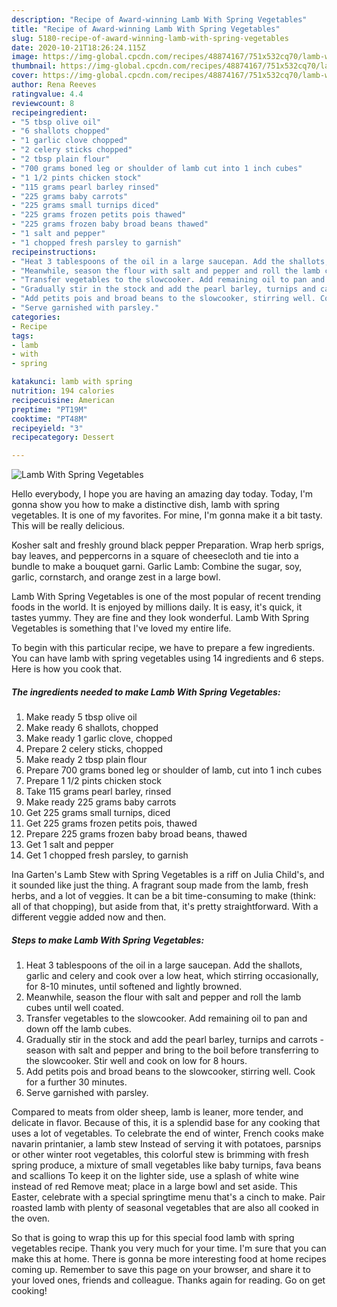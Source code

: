 ```yaml
---
description: "Recipe of Award-winning Lamb With Spring Vegetables"
title: "Recipe of Award-winning Lamb With Spring Vegetables"
slug: 5180-recipe-of-award-winning-lamb-with-spring-vegetables
date: 2020-10-21T18:26:24.115Z
image: https://img-global.cpcdn.com/recipes/48874167/751x532cq70/lamb-with-spring-vegetables-recipe-main-photo.jpg
thumbnail: https://img-global.cpcdn.com/recipes/48874167/751x532cq70/lamb-with-spring-vegetables-recipe-main-photo.jpg
cover: https://img-global.cpcdn.com/recipes/48874167/751x532cq70/lamb-with-spring-vegetables-recipe-main-photo.jpg
author: Rena Reeves
ratingvalue: 4.4
reviewcount: 8
recipeingredient:
- "5 tbsp olive oil"
- "6 shallots chopped"
- "1 garlic clove chopped"
- "2 celery sticks chopped"
- "2 tbsp plain flour"
- "700 grams boned leg or shoulder of lamb cut into 1 inch cubes"
- "1 1/2 pints chicken stock"
- "115 grams pearl barley rinsed"
- "225 grams baby carrots"
- "225 grams small turnips diced"
- "225 grams frozen petits pois thawed"
- "225 grams frozen baby broad beans thawed"
- "1 salt and pepper"
- "1 chopped fresh parsley to garnish"
recipeinstructions:
- "Heat 3 tablespoons of the oil in a large saucepan. Add the shallots, garlic and celery and cook over a low heat, which stirring occasionally, for 8-10 minutes, until softened and lightly browned."
- "Meanwhile, season the flour with salt and pepper and roll the lamb cubes until well coated."
- "Transfer vegetables to the slowcooker. Add remaining oil to pan and down off the lamb cubes."
- "Gradually stir in the stock and add the pearl barley, turnips and carrots - season with salt and pepper and bring to the boil before transferring to the slowcooker. Stir well and cook on low for 8 hours."
- "Add petits pois and broad beans to the slowcooker, stirring well. Cook for a further 30 minutes."
- "Serve garnished with parsley."
categories:
- Recipe
tags:
- lamb
- with
- spring

katakunci: lamb with spring 
nutrition: 194 calories
recipecuisine: American
preptime: "PT19M"
cooktime: "PT48M"
recipeyield: "3"
recipecategory: Dessert

---
```



![Lamb With Spring Vegetables](https://img-global.cpcdn.com/recipes/48874167/751x532cq70/lamb-with-spring-vegetables-recipe-main-photo.jpg)

Hello everybody, I hope you are having an amazing day today. Today, I'm gonna show you how to make a distinctive dish, lamb with spring vegetables. It is one of my favorites. For mine, I'm gonna make it a bit tasty. This will be really delicious.

Kosher salt and freshly ground black pepper Preparation. Wrap herb sprigs, bay leaves, and peppercorns in a square of cheesecloth and tie into a bundle to make a bouquet garni. Garlic Lamb: Combine the sugar, soy, garlic, cornstarch, and orange zest in a large bowl.

Lamb With Spring Vegetables is one of the most popular of recent trending foods in the world. It is enjoyed by millions daily. It is easy, it's quick, it tastes yummy. They are fine and they look wonderful. Lamb With Spring Vegetables is something that I've loved my entire life.


To begin with this particular recipe, we have to prepare a few ingredients. You can have lamb with spring vegetables using 14 ingredients and 6 steps. Here is how you cook that.

<!--inarticleads1-->

##### The ingredients needed to make Lamb With Spring Vegetables:

1. Make ready 5 tbsp olive oil
1. Make ready 6 shallots, chopped
1. Make ready 1 garlic clove, chopped
1. Prepare 2 celery sticks, chopped
1. Make ready 2 tbsp plain flour
1. Prepare 700 grams boned leg or shoulder of lamb, cut into 1 inch cubes
1. Prepare 1 1/2 pints chicken stock
1. Take 115 grams pearl barley, rinsed
1. Make ready 225 grams baby carrots
1. Get 225 grams small turnips, diced
1. Get 225 grams frozen petits pois, thawed
1. Prepare 225 grams frozen baby broad beans, thawed
1. Get 1 salt and pepper
1. Get 1 chopped fresh parsley, to garnish


Ina Garten&#39;s Lamb Stew with Spring Vegetables is a riff on Julia Child&#39;s, and it sounded like just the thing. A fragrant soup made from the lamb, fresh herbs, and a lot of veggies. It can be a bit time-consuming to make (think: all of that chopping), but aside from that, it&#39;s pretty straightforward. With a different veggie added now and then. 

<!--inarticleads2-->

##### Steps to make Lamb With Spring Vegetables:

1. Heat 3 tablespoons of the oil in a large saucepan. Add the shallots, garlic and celery and cook over a low heat, which stirring occasionally, for 8-10 minutes, until softened and lightly browned.
1. Meanwhile, season the flour with salt and pepper and roll the lamb cubes until well coated.
1. Transfer vegetables to the slowcooker. Add remaining oil to pan and down off the lamb cubes.
1. Gradually stir in the stock and add the pearl barley, turnips and carrots - season with salt and pepper and bring to the boil before transferring to the slowcooker. Stir well and cook on low for 8 hours.
1. Add petits pois and broad beans to the slowcooker, stirring well. Cook for a further 30 minutes.
1. Serve garnished with parsley.


Compared to meats from older sheep, lamb is leaner, more tender, and delicate in flavor. Because of this, it is a splendid base for any cooking that uses a lot of vegetables. To celebrate the end of winter, French cooks make navarin printanier, a lamb stew Instead of serving it with potatoes, parsnips or other winter root vegetables, this colorful stew is brimming with fresh spring produce, a mixture of small vegetables like baby turnips, fava beans and scallions To keep it on the lighter side, use a splash of white wine instead of red Remove meat; place in a large bowl and set aside. This Easter, celebrate with a special springtime menu that&#39;s a cinch to make. Pair roasted lamb with plenty of seasonal vegetables that are also all cooked in the oven. 

So that is going to wrap this up for this special food lamb with spring vegetables recipe. Thank you very much for your time. I'm sure that you can make this at home. There is gonna be more interesting food at home recipes coming up. Remember to save this page on your browser, and share it to your loved ones, friends and colleague. Thanks again for reading. Go on get cooking!
